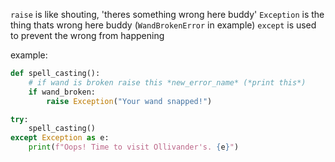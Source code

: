 `raise` is like shouting, 'theres something wrong here buddy'
`Exception` is the thing thats wrong here buddy (`WandBrokenError` in example)
`except` is used to prevent the wrong from happening

example:
``` python
def spell_casting():
	# if wand is broken raise this *new_error_name* (*print this*)
    if wand_broken:
        raise Exception("Your wand snapped!")

try:
    spell_casting()
except Exception as e:
    print(f"Oops! Time to visit Ollivander's. {e}")
```

###
